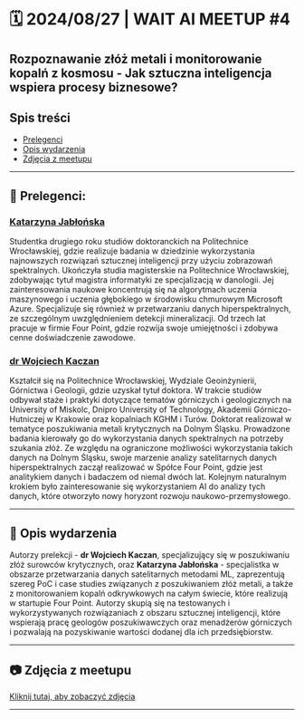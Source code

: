 # 🗓️ 2024/08/27 | WAIT AI MEETUP #4

## Rozpoznawanie złóż metali i monitorowanie kopalń z kosmosu - Jak sztuczna inteligencja wspiera procesy biznesowe?

## Spis treści
- [Prelegenci](#prelegenci)
- [Opis wydarzenia](#opis-wydarzenia)
- [Zdjęcia z meetupu](#zdjęcia-z-meetupu)

---

## 🎤 Prelegenci:

### [Katarzyna Jabłońska](https://www.linkedin.com/in/kasia-jablonska/)
Studentka drugiego roku studiów doktoranckich na Politechnice Wrocławskiej, gdzie realizuje badania w dziedzinie wykorzystania najnowszych rozwiązań sztucznej inteligencji przy użyciu zobrazowań spektralnych. Ukończyła studia magisterskie na Politechnice Wrocławskiej, zdobywając tytuł magistra informatyki ze specjalizacją w danologii. Jej zainteresowania naukowe koncentrują się na algorytmach uczenia maszynowego i uczenia głębokiego w środowisku chmurowym Microsoft Azure. Specjalizuje się również w przetwarzaniu danych hiperspektralnych, ze szczególnym uwzględnieniem detekcji mineralizacji. Od trzech lat pracuje w firmie Four Point, gdzie rozwija swoje umiejętności i zdobywa cenne doświadczenie zawodowe.

### [dr Wojciech Kaczan](https://www.linkedin.com/in/wojciech-kaczan-phd-9667a0178/)
Kształcił się na Politechnice Wrocławskiej, Wydziale Geoinżynierii, Górnictwa i Geologii, gdzie uzyskał tytuł doktora. W trakcie studiów odbywał staże i praktyki dotyczące tematów górniczych i geologicznych na University of Miskolc, Dnipro University of Technology, Akademii Górniczo-Hutniczej w Krakowie oraz kopalniach KGHM i Turów. Doktorat realizował w tematyce poszukiwania metali krytycznych na Dolnym Śląsku. Prowadzone badania kierowały go do wykorzystania danych spektralnych na potrzeby szukania złóż. Ze względu na ograniczone możliwości wykorzystania takich danych na Dolnym Śląsku, swoje marzenie analizy satelitarnych danych hiperspektralnych zaczął realizować w Spółce Four Point, gdzie jest analitykiem danych i badaczem od niemal dwóch lat. Kolejnym naturalnym krokiem było zainteresowanie się wykorzystaniem AI do analizy tych danych, które otworzyło nowy horyzont rozwoju naukowo-przemysłowego.

---

## 📄 Opis wydarzenia

Autorzy prelekcji - **dr Wojciech Kaczan**, specjalizujący się w poszukiwaniu złóż surowców krytycznych, oraz **Katarzyna Jabłońska** - specjalistka w obszarze przetwarzania danych satelitarnych metodami ML, zaprezentują szereg PoC i case studies związanych z poszukiwaniem złóż metali, a także z monitorowaniem kopalń odkrywkowych na całym świecie, które realizują w startupie Four Point. Autorzy skupią się na testowanych i wykorzystywanych rozwiązaniach z obszaru sztucznej inteligencji, które wspierają pracę geologów poszukiwawczych oraz menadżerów górniczych i pozwalają na pozyskiwanie wartości dodanej dla ich przedsiębiorstw.

---

## 📷 Zdjęcia z meetupu
[Kliknij tutaj, aby zobaczyć zdjęcia](https://photos.google.com/share/AF1QipPI4MXEiT3RoYtrD7lmqemtqo7c_L-CRTbfj_GU_SddfzKePe4jxXXsgonWPeg0Rg?key=VTg4QTBESjBjVnU5SjZCdHJ1R1Y3VnI5Zk85T0dn)

---
